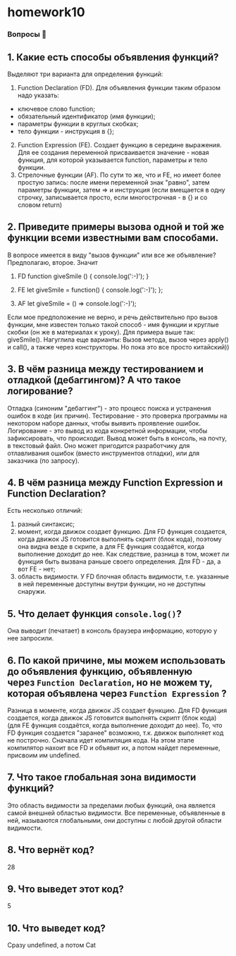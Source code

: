 # homework10
### Вопросы 💎

## 1. Какие есть способы объявления функций?
Выделяют три варианта для определения функций:

1. Function Declaration (FD). Для объявления функции таким образом надо указать:
- ключевое слово function;
- обязательный идентификатор (имя функции);
- параметры функции в круглых скобках; 
- тело функции - инструкция в {};
2. Function Expression (FE). Создает функцию в середине выражения. Для ее создания переменной присваивается значение - новая функция, для которой указывается function, параметры и тело функции.
3. Стрелочные функции (AF). По сути то же, что и FE, но имеет более простую запись: после имени переменной знак "равно", затем параметры функции, затем => и инструкция (если вмещается в одну строчку, записывается просто, если многострочная - в {} и со словом return)

## 2. Приведите примеры вызова одной и той же функции всеми известными вам способами.
В вопросе имеется в виду "вызов функции" или все же объявление?
Предполагаю, второе. Значит
1. FD
function giveSmile () {
    console.log(':-)');
}

2. FE
let giveSmile = function() {
    console.log(':-)');
};

3. AF
let giveSmile = () => console.log(':-)');

Если мое предположение не верно, и речь действительно про вызов функции, мне известен только такой способ - имя функции и круглые скобки (он же в материалах к уроку). Для примера выше так: giveSmile().
Нагуглила еще варианты: Вызов метода, вызов через apply() и call(), а также через конструкторы. Но пока это все просто китайский))

## 3. В чём разница между тестированием и отладкой (дебаггингом)? А что такое логирование?
Отладка (синоним "дебаггинг") - это процесс поиска и устранения ошибок в коде (их причин).
Тестирование - это проверка программы на некотором наборе данных, чтобы выявить проявление ошибок.
Логирование - это вывод из кода конкретной информации, чтобы зафиксировать, что происходит. Вывод может быть в консоль, на почту, в текстовый файл. Оно может пригодится разработчику для отлавливания ошибок (вместо инструментов отладки), или для заказчика (по запросу).

## 4. В чём разница между Function Expression и Function Declaration?
Есть несколько отличий:
1) разный синтаксис;
2) момент, когда движок создает функцию.
Для FD функция создается, когда движок JS готовится выполнять скрипт (блок кода), поэтому она видна везде в скрипе, а для FE функция создаётся, когда выполнение доходит до нее. Как следствие, разница в том, может ли функция быть вызвана раньше своего определения. Для FD - да, а вот FE - нет;
3) область видимости. У FD блочная область видимости, т.е. указанные в ней переменные доступны внутри функции, но не доступны снаружи.


## 5. Что делает функция `console.log()`?
Она выводит (печатает) в консоль браузера информацию, которую у нее запросили.

## 6. По какой причине, мы можем использовать до объявления функцию, объявленную через `Function Declaration`, но не можем ту, которая объявлена через `Function Expression` ? 
Разница в моменте, когда движок JS создает функцию. Для FD функция создается, когда движок JS готовится выполнять скрипт (блок кода) (для FE функция создаётся, когда выполнение доходит до нее). То, что FD функция создается "заранее" возможно, т.к. движок выполняет код не построчно. Сначала идет компиляция кода. На этом этапе компилятор нахоит все FD и объявит их, а потом найдет переменные, присвоим им undefined.

## 7. Что такое глобальная зона видимости функций?
Это область видимости за пределами любых функций, она является самой внешней областью видимости. Все переменные, объявленные в ней, называются глобальными, они доступны с любой другой области видимости.

## 8. Что вернёт код? 
28
    
## 9. Что выведет этот код?
5
    
## 10. Что выведет код?
Сразу undefined, а потом Cat